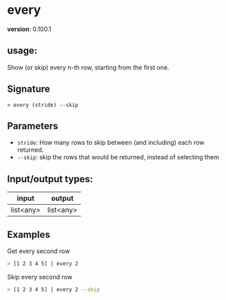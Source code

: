 # every

**version**: 0.100.1

## **usage**:

Show (or skip) every n-th row, starting from the first one.

## Signature

`> every (stride) --skip`

## Parameters

- `stride`: How many rows to skip between (and including) each row returned.
- `--skip`: skip the rows that would be returned, instead of selecting them

## Input/output types:

| input       | output      |
| ----------- | ----------- |
| list\<any\> | list\<any\> |

## Examples

Get every second row

```bash
> [1 2 3 4 5] | every 2
```

Skip every second row

```bash
> [1 2 3 4 5] | every 2 --skip
```
